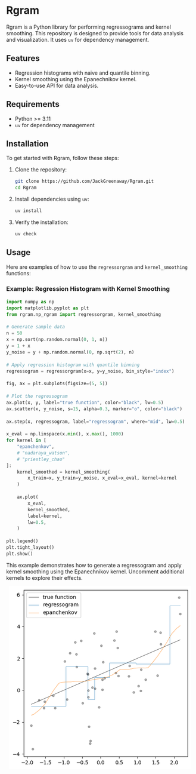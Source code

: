 # Rgram

Rgram is a Python library for performing regressograms and kernel smoothing. This repository is designed to provide tools for data analysis and visualization. It uses `uv` for dependency management.

## Features

- Regression histograms with naive and quantile binning.
- Kernel smoothing using the Epanechnikov kernel.
- Easy-to-use API for data analysis.

## Requirements

- Python >= 3.11
- `uv` for dependency management

## Installation

To get started with Rgram, follow these steps:

1. Clone the repository:
   ```bash
   git clone https://github.com/JackGreenaway/Rgram.git
   cd Rgram
   ```

2. Install dependencies using `uv`:
   ```bash
   uv install
   ```

3. Verify the installation:
   ```bash
   uv check
   ```

## Usage

Here are examples of how to use the `regressorgram` and `kernel_smoothing` functions:

### Example: Regression Histogram with Kernel Smoothing
```python
import numpy as np
import matplotlib.pyplot as plt
from rgram.np_rgram import regressorgram, kernel_smoothing

# Generate sample data
n = 50
x = np.sort(np.random.normal(0, 1, n))
y = 1 + x
y_noise = y + np.random.normal(0, np.sqrt(2), n)

# Apply regression histogram with quantile binning
regressogram = regressorgram(x=x, y=y_noise, bin_style="index")

fig, ax = plt.subplots(figsize=(5, 5))

# Plot the regressogram
ax.plot(x, y, label="true function", color="black", lw=0.5)
ax.scatter(x, y_noise, s=15, alpha=0.3, marker="o", color="black")

ax.step(x, regressogram, label="regressogram", where="mid", lw=0.5)

x_eval = np.linspace(x.min(), x.max(), 1000)
for kernel in [
    "epanchenkov",
    # "nadaraya_watson",
    # "priestley_chao"
]:
    kernel_smoothed = kernel_smoothing(
        x_train=x, y_train=y_noise, x_eval=x_eval, kernel=kernel
    )

    ax.plot(
        x_eval,
        kernel_smoothed,
        label=kernel,
        lw=0.5,
    )

plt.legend()
plt.tight_layout()
plt.show()
```

This example demonstrates how to generate a regressogram and apply kernel smoothing using the Epanechnikov kernel. Uncomment additional kernels to explore their effects.

<p align="center">
  <img src="example.png" />
</p>
